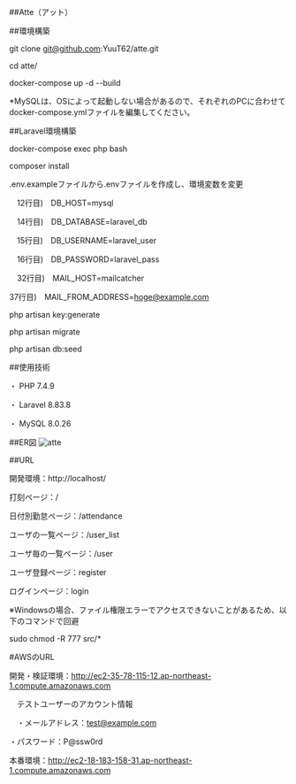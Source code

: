 ##Atte（アット）

##環境構築

git clone git@github.com:YuuT62/atte.git

cd atte/

docker-compose up -d --build

*MySQLは、OSによって起動しない場合があるので、それぞれのPCに合わせてdocker-compose.ymlファイルを編集してください。

##Laravel環境構築

docker-compose exec php bash

composer install

.env.exampleファイルから.envファイルを作成し、環境変数を変更

　12行目)　DB_HOST=mysql

　14行目)　DB_DATABASE=laravel_db

　15行目)　DB_USERNAME=laravel_user

　16行目)　DB_PASSWORD=laravel_pass

　32行目)　MAIL_HOST=mailcatcher

  37行目)　MAIL_FROM_ADDRESS=hoge@example.com

php artisan key:generate

php artisan migrate

php artisan db:seed

##使用技術

・ PHP 7.4.9

・ Laravel 8.83.8

・ MySQL 8.0.26

##ER図
![atte](https://github.com/YuuT62/atte/assets/57668081/da2c3b88-5ef6-402a-b558-fa238789db1b)

##URL

開発環境：http://localhost/

打刻ページ：/

日付別勤怠ページ：/attendance

ユーザの一覧ページ：/user_list

ユーザ毎の一覧ページ：/user

ユーザ登録ページ：register

ログインページ：login

※Windowsの場合、ファイル権限エラーでアクセスできないことがあるため、以下のコマンドで回避

sudo chmod -R 777 src/*

#AWSのURL

開発・検証環境：http://ec2-35-78-115-12.ap-northeast-1.compute.amazonaws.com

　テストユーザーのアカウント情報
 
 　・メールアドレス：test@example.com
  
   ・パスワード：P@ssw0rd

本番環境：http://ec2-18-183-158-31.ap-northeast-1.compute.amazonaws.com


